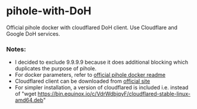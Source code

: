 # pihole-with-DoH
Official pihole docker with cloudflared DoH client. Use Cloudflare and Google DoH services.

### Notes:
* I decided to exclude 9.9.9.9 because it does additional blocking which duplicates the purpose of pihole.
* For docker parameters, refer to [official pihole docker readme](https://github.com/pi-hole/pi-hole)
* Cloudflared client can be downloaded from [official site](https://developers.cloudflare.com/argo-tunnel/downloads)
* For simpler installation, a version of cloudflared is included i.e. instead of "wget https://bin.equinox.io/c/VdrWdbjqyF/cloudflared-stable-linux-amd64.deb"

